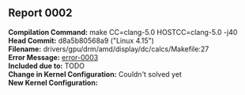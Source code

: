 ## Report 0002 #  
**Compilation Command:** make CC=clang-5.0 HOSTCC=clang-5.0 -j40  
**Head Commit:** d8a5b80568a9 ("Linux 4.15")  
**Filename:** drivers/gpu/drm/amd/display/dc/calcs/Makefile:27  
**Error Message:** [error-0003](../error-files/error0003.md)  
**Included due to:** TODO  
**Change in Kernel Configuration:** Couldn't solved yet  
**New Kernel Configuration:**  


